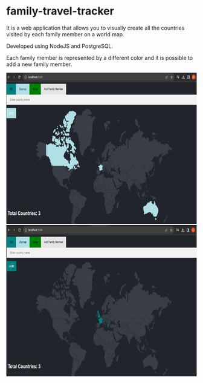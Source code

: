 # family-travel-tracker

It is a web application that allows you to visually create all the countries visited by each family member on a world map.  
  
Developed using NodeJS and PostgreSQL.  
  
Each family member is represented by a different color and it is possible to add a new family member.  
  
<img src="images/zeynep.png" width = "700" height="400">  
<img src="images/elif.png" width = "700" height="400">  

